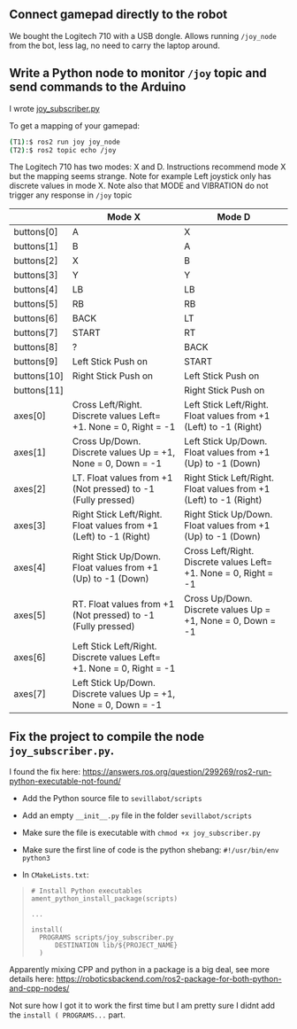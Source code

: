 ## Connect gamepad directly to the robot

We bought the Logitech 710 with a USB dongle. Allows running `/joy_node` from the bot, less lag, no need to carry the laptop around.

## Write a Python node to monitor `/joy` topic and send commands to the Arduino 

I wrote  [joy_subscriber.py](./sevillabot/scripts/joy_subscriber.py)

To get a mapping of your gamepad:

```bash
(T1):$ ros2 run joy joy_node
(T2):$ ros2 topic echo /joy
```

The Logitech 710 has two modes: X and D.  Instructions recommend mode X but the mapping seems strange. Note for example Left joystick only has discrete values in mode X.
Note also that MODE and VIBRATION do not trigger any response in `/joy` topic

|             | Mode X                                                       | Mode D                                                       |
| ----------- | ------------------------------------------------------------ | ------------------------------------------------------------ |
| buttons[0]  | A                                                            | X                                                            |
| buttons[1]  | B                                                            | A                                                            |
| buttons[2]  | X                                                            | B                                                            |
| buttons[3]  | Y                                                            | Y                                                            |
| buttons[4]  | LB                                                           | LB                                                           |
| buttons[5]  | RB                                                           | RB                                                           |
| buttons[6]  | BACK                                                         | LT                                                           |
| buttons[7]  | START                                                        | RT                                                           |
| buttons[8]  | ?                                                            | BACK                                                         |
| buttons[9]  | Left Stick Push on                                           | START                                                        |
| buttons[10] | Right Stick Push on                                          | Left Stick Push on                                           |
| buttons[11] |                                                              | Right Stick Push on                                          |
| axes[0]     | Cross Left/Right. Discrete values Left= +1. None = 0, Right = -1 | Left Stick Left/Right. Float values from +1 (Left) to -1 (Right) |
| axes[1]     | Cross Up/Down. Discrete values Up = +1, None = 0, Down = -1  | Left Stick Up/Down. Float values from +1 (Up) to -1 (Down)   |
| axes[2]     | LT. Float values from +1 (Not pressed) to -1 (Fully pressed) | Right Stick Left/Right. Float values from +1 (Left) to -1 (Right) |
| axes[3]     | Right Stick Left/Right. Float values from +1 (Left) to -1 (Right) | Right Stick Up/Down. Float values from +1 (Up) to -1 (Down)  |
| axes[4]     | Right Stick Up/Down. Float values from +1 (Up) to -1 (Down)  | Cross Left/Right. Discrete values Left= +1. None = 0, Right = -1 |
| axes[5]     | RT. Float values from +1 (Not pressed) to -1 (Fully pressed) | Cross Up/Down. Discrete values Up = +1, None = 0, Down = -1  |
| axes[6]     | Left Stick Left/Right. Discrete values Left= +1. None = 0, Right = -1 |                                                              |
| axes[7]     | Left Stick Up/Down. Discrete values Up = +1, None = 0, Down = -1 |                                                              |

## Fix the project to compile the node `joy_subscriber.py`. 

I found the fix here:
https://answers.ros.org/question/299269/ros2-run-python-executable-not-found/

- Add the Python source file to `sevillabot/scripts`
- Add an empty `__init__.py` file in the folder `sevillabot/scripts`
- Make sure the file is executable with `chmod +x joy_subscriber.py`

- Make sure the first line of code is the python shebang:  `#!/usr/bin/env python3`
- In `CMakeLists.txt`:

> ```
> # Install Python executables
> ament_python_install_package(scripts)
> 
> ...
> 
> install(
> 	PROGRAMS scripts/joy_subscriber.py  
>   	DESTINATION lib/${PROJECT_NAME} 
>   )
> ```



Apparently mixing CPP and python in a package is a big deal, see more details here:
https://roboticsbackend.com/ros2-package-for-both-python-and-cpp-nodes/

Not sure how I got it to work the first time but I am pretty sure I didnt add the `install ( PROGRAMS...` part.

